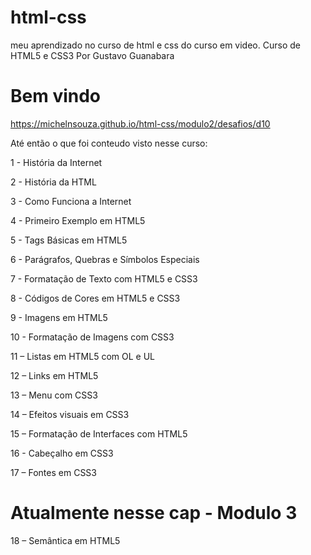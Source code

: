 # html-css
 meu aprendizado no curso de html e css do curso em video.
Curso de HTML5 e CSS3
Por Gustavo Guanabara

# Bem vindo

https://michelnsouza.github.io/html-css/modulo2/desafios/d10

Até então o que foi conteudo visto nesse curso:

1 - História da Internet

2 - História da HTML

3 - Como Funciona a Internet

4 - Primeiro Exemplo em HTML5

5 - Tags Básicas em HTML5

6 - Parágrafos, Quebras e Símbolos Especiais

7 - Formatação de Texto com HTML5 e CSS3

8 - Códigos de Cores em HTML5 e CSS3

9 - Imagens em HTML5

10 - Formatação de Imagens com CSS3

11 – Listas em HTML5 com OL e UL

12 – Links em HTML5

13 – Menu com CSS3

14 – Efeitos visuais em CSS3

15 – Formatação de Interfaces com HTML5

16 - Cabeçalho em CSS3

17 – Fontes em CSS3

# Atualmente nesse cap - Modulo 3
18 – Semântica em HTML5
